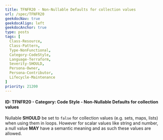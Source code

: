 ```yaml
---
title: TFNFR20 - Non-Nullable Defaults for collection values
url: /spec/TFNFR20
geekdocNav: true
geekdocAlign: left
geekdocAnchor: true
type: posts
tags: [
  Class-Resource,
  Class-Pattern,
  Type-NonFunctional,
  Category-CodeStyle,
  Language-Terraform,
  Severity-SHOULD,
  Persona-Owner,
  Persona-Contributor,
  Lifecycle-Maintenance
]
priority: 21200
---
```


#### ID: TFNFR20 - Category: Code Style - Non-Nullable Defaults for collection values

Nullable **SHOULD** be set to `false` for collection values (e.g. sets, maps, lists) when using them in loops. However for scalar values like string and number, a null value **MAY** have a semantic meaning and as such these values are allowed.
